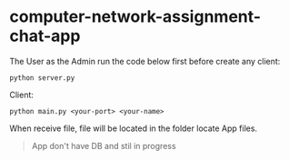 # computer-network-assignment-chat-app

The User as the Admin run the code below first before create any client: 
```
python server.py
```

Client: 
```
python main.py <your-port> <your-name>
```

When receive file, file will be located in the folder locate App files. 

> App don't have DB and stil in progress
